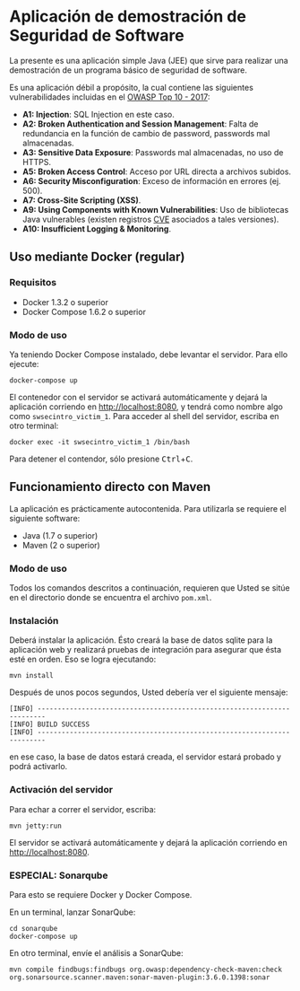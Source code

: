 # Aplicación de demostración de Seguridad de Software

La presente es una aplicación simple Java (JEE) que sirve para
realizar una demostración de un programa básico de seguridad de software.

Es una aplicación débil a propósito, la cual contiene las siguientes
vulnerabilidades incluidas en el
[OWASP Top 10 - 2017](https://www.owasp.org/index.php/Category:OWASP_Top_Ten_2017_Project):

* __A1: Injection__: SQL Injection en este caso.
* __A2: Broken Authentication and Session Management__: Falta de redundancia en
la función de cambio de password, passwords mal almacenadas.
* __A3: Sensitive Data Exposure__: Passwords mal almacenadas, no uso de HTTPS.
* __A5: Broken Access Control__: Acceso por URL directa a archivos subidos.
* __A6: Security Misconfiguration__: Exceso de información en errores (ej. 500).
* __A7: Cross-Site Scripting (XSS)__.
* __A9: Using Components with Known Vulnerabilities__: Uso de bibliotecas Java
vulnerables (existen registros [CVE](https://cve.mitre.org/) asociados a
tales versiones).
* __A10: Insufficient Logging & Monitoring__.

## Uso mediante Docker (regular)

### Requisitos

* Docker 1.3.2 o superior
* Docker Compose 1.6.2 o superior

### Modo de uso

Ya teniendo Docker Compose instalado, debe levantar el servidor. Para ello
ejecute:

    docker-compose up

El contenedor con el servidor se activará automáticamente y dejará la
aplicación corriendo en <http://localhost:8080>, y tendrá como nombre algo como
`swsecintro_victim_1`. Para acceder al shell del servidor, escriba en otro
terminal:

    docker exec -it swsecintro_victim_1 /bin/bash

Para detener el contendor, sólo presione <kbd>Ctrl</kbd>+<kbd>C</kbd>.

## Funcionamiento directo con Maven

La aplicación es prácticamente autocontenida. Para utilizarla se requiere
el siguiente software:

* Java (1.7 o superior)
* Maven (2 o superior)

### Modo de uso

Todos los comandos descritos a continuación, requieren que Usted se sitúe
en el directorio donde se encuentra el archivo `pom.xml`.

### Instalación

Deberá instalar la aplicación. Ésto creará la base de datos
sqlite para la aplicación web y realizará pruebas de integración para asegurar
que ésta esté en orden. Eso se logra ejecutando:

    mvn install

Después de unos pocos segundos, Usted debería ver el siguiente mensaje:

    [INFO] ------------------------------------------------------------------------
    [INFO] BUILD SUCCESS
    [INFO] ------------------------------------------------------------------------

en ese caso, la base de datos estará creada, el servidor estará probado y podrá
activarlo.

### Activación del servidor

Para echar a correr el servidor, escriba:

    mvn jetty:run

El servidor se activará automáticamente y dejará la aplicación corriendo en
<http://localhost:8080>.

### ESPECIAL: Sonarqube

Para esto se requiere Docker y Docker Compose.

En un terminal, lanzar SonarQube:

```shell
cd sonarqube
docker-compose up
```

En otro terminal, envíe el análisis a SonarQube:

```shell
mvn compile findbugs:findbugs org.owasp:dependency-check-maven:check org.sonarsource.scanner.maven:sonar-maven-plugin:3.6.0.1398:sonar
```
